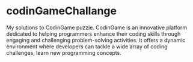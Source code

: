 # codinGameChallange
My solutions to CodinGame puzzle. CodinGame is an innovative platform dedicated to helping programmers enhance their coding skills through engaging and challenging problem-solving activities. It offers a dynamic environment where developers can tackle a wide array of coding challenges, learn new programming concepts.
